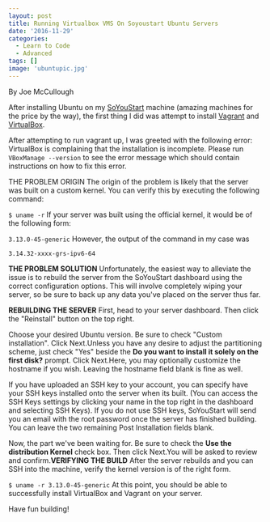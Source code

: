 ```yaml
---
layout: post
title: Running Virtualbox VMS On Soyoustart Ubuntu Servers
date: '2016-11-29'
categories:
  - Learn to Code
  - Advanced
tags: []
image: 'ubuntupic.jpg'
---
```



By Joe McCullough

After installing Ubuntu on my [SoYouStart](https://www.soyoustart.com/us/) machine (amazing machines for the price by the way), the first thing I did was attempt to install [Vagrant](https://www.vagrantup.com/) and [VirtualBox](https://www.virtualbox.org/wiki/Downloads).

After attempting to run vagrant up, I was greeted with the following error:
VirtualBox is complaining that the installation is incomplete. Please
run `VBoxManage --version` to see the error message which should contain
instructions on how to fix this error.

THE PROBLEM ORIGIN
The origin of the problem is likely that the server was built on a custom kernel. You can verify this by executing the following command:

`$ uname -r`
If your server was built using the official kernel, it would be of the following form:

`3.13.0-45-generic`
However, the output of the command in my case was

`3.14.32-xxxx-grs-ipv6-64`

**THE PROBLEM SOLUTION**
Unfortunately, the easiest way to alleviate the issue is to rebuild the server from the SoYouStart dashboard using the correct configuration options. This will involve completely wiping your server, so be sure to back up any data you've placed on the server thus far.

**REBUILDING THE SERVER**
First, head to your server dashboard. Then click the "Reinstall" button on the top right.

Choose your desired Ubuntu version. Be sure to check "Custom installation". Click Next.Unless you have any desire to adjust the partitioning scheme, just check "Yes" beside the **Do you want to install it solely on the first disk?** prompt. Click Next.Here, you may optionally customize the hostname if you wish. Leaving the hostname field blank is fine as well.

If you have uploaded an SSH key to your account, you can specify have your SSH keys installed onto the server when its built. (You can access the SSH Keys settings by clicking your name in the top right in the dashboard and selecting SSH Keys). If you do not use SSH keys, SoYouStart will send you an email with the root password once the server has finished building. You can leave the two remaining Post Installation fields blank.

Now, the part we've been waiting for. Be sure to check the **Use the distribution Kernel** check box. Then click Next.You will be asked to review and confirm.**VERIFYING THE BUILD**
After the server rebuilds and you can SSH into the machine, verify the kernel version is of the right form.

`$ uname -r 3.13.0-45-generic`
At this point, you should be able to successfully install VirtualBox and Vagrant on your server.

Have fun building!
